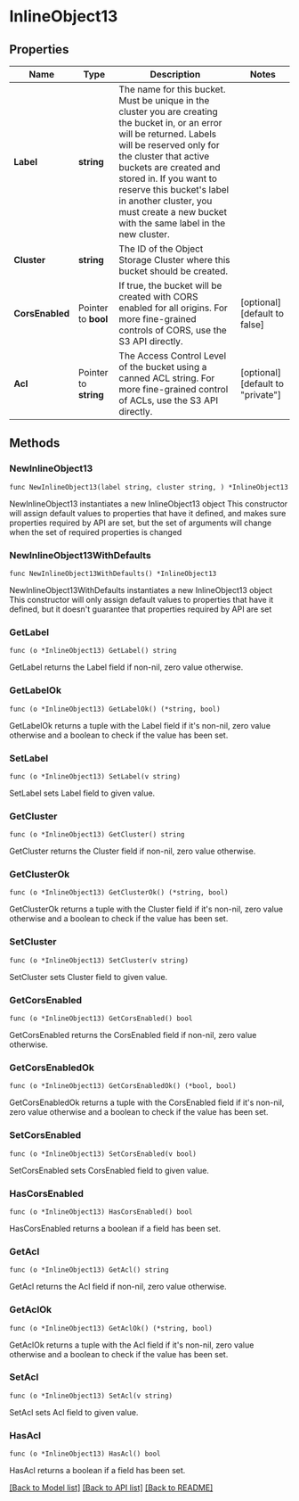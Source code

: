 # InlineObject13

## Properties

Name | Type | Description | Notes
------------ | ------------- | ------------- | -------------
**Label** | **string** | The name for this bucket. Must be unique in the cluster you are creating the bucket in, or an error will be returned. Labels will be reserved only for the cluster that active buckets are created and stored in. If you want to reserve this bucket&#39;s label in another cluster, you must create a new bucket with the same label in the new cluster.  | 
**Cluster** | **string** | The ID of the Object Storage Cluster where this bucket should be created.  | 
**CorsEnabled** | Pointer to **bool** | If true, the bucket will be created with CORS enabled for all origins. For more fine-grained controls of CORS, use the S3 API directly.  | [optional] [default to false]
**Acl** | Pointer to **string** | The Access Control Level of the bucket using a canned ACL string. For more fine-grained control of ACLs, use the S3 API directly.  | [optional] [default to "private"]

## Methods

### NewInlineObject13

`func NewInlineObject13(label string, cluster string, ) *InlineObject13`

NewInlineObject13 instantiates a new InlineObject13 object
This constructor will assign default values to properties that have it defined,
and makes sure properties required by API are set, but the set of arguments
will change when the set of required properties is changed

### NewInlineObject13WithDefaults

`func NewInlineObject13WithDefaults() *InlineObject13`

NewInlineObject13WithDefaults instantiates a new InlineObject13 object
This constructor will only assign default values to properties that have it defined,
but it doesn't guarantee that properties required by API are set

### GetLabel

`func (o *InlineObject13) GetLabel() string`

GetLabel returns the Label field if non-nil, zero value otherwise.

### GetLabelOk

`func (o *InlineObject13) GetLabelOk() (*string, bool)`

GetLabelOk returns a tuple with the Label field if it's non-nil, zero value otherwise
and a boolean to check if the value has been set.

### SetLabel

`func (o *InlineObject13) SetLabel(v string)`

SetLabel sets Label field to given value.


### GetCluster

`func (o *InlineObject13) GetCluster() string`

GetCluster returns the Cluster field if non-nil, zero value otherwise.

### GetClusterOk

`func (o *InlineObject13) GetClusterOk() (*string, bool)`

GetClusterOk returns a tuple with the Cluster field if it's non-nil, zero value otherwise
and a boolean to check if the value has been set.

### SetCluster

`func (o *InlineObject13) SetCluster(v string)`

SetCluster sets Cluster field to given value.


### GetCorsEnabled

`func (o *InlineObject13) GetCorsEnabled() bool`

GetCorsEnabled returns the CorsEnabled field if non-nil, zero value otherwise.

### GetCorsEnabledOk

`func (o *InlineObject13) GetCorsEnabledOk() (*bool, bool)`

GetCorsEnabledOk returns a tuple with the CorsEnabled field if it's non-nil, zero value otherwise
and a boolean to check if the value has been set.

### SetCorsEnabled

`func (o *InlineObject13) SetCorsEnabled(v bool)`

SetCorsEnabled sets CorsEnabled field to given value.

### HasCorsEnabled

`func (o *InlineObject13) HasCorsEnabled() bool`

HasCorsEnabled returns a boolean if a field has been set.

### GetAcl

`func (o *InlineObject13) GetAcl() string`

GetAcl returns the Acl field if non-nil, zero value otherwise.

### GetAclOk

`func (o *InlineObject13) GetAclOk() (*string, bool)`

GetAclOk returns a tuple with the Acl field if it's non-nil, zero value otherwise
and a boolean to check if the value has been set.

### SetAcl

`func (o *InlineObject13) SetAcl(v string)`

SetAcl sets Acl field to given value.

### HasAcl

`func (o *InlineObject13) HasAcl() bool`

HasAcl returns a boolean if a field has been set.


[[Back to Model list]](../README.md#documentation-for-models) [[Back to API list]](../README.md#documentation-for-api-endpoints) [[Back to README]](../README.md)


